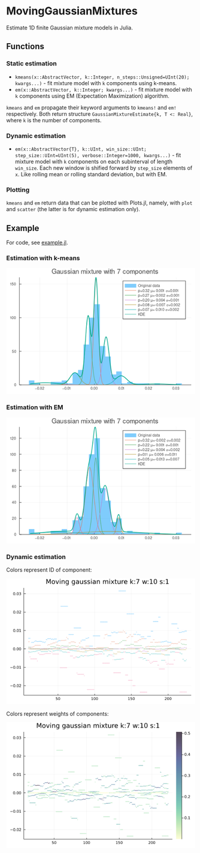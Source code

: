 # MovingGaussianMixtures

Estimate 1D finite Gaussian mixture models in Julia.

## Functions

### Static estimation

- `kmeans(x::AbstractVector, k::Integer, n_steps::Unsigned=UInt(20); kwargs...)` - fit mixture model with `k` components using k-means.
- `em(x::AbstractVector, k::Integer; kwargs...)` - fit mixture model with `k` components using EM (Expectation Maximization) algorithm.

`kmeans` and `em` propagate their keyword arguments to `kmeans!` and `em!` respectively. Both return structure `GaussianMixtureEstimate{k, T <: Real}`, where `k` is the number of components.

### Dynamic estimation

- `em(x::AbstractVector{T}, k::UInt, win_size::UInt; step_size::UInt=UInt(5), verbose::Integer=1000, kwargs...)` - fit mixture model with `k` components on each subinterval of length `win_size`. Each new window is shified forward by `step_size` elements of `x`. Like rolling mean or rolling standard deviation, but with EM.

### Plotting

`kmeans` and `em` return data that can be plotted with Plots.jl, namely, with `plot` and `scatter` (the latter is for dynamic estimation only).

## Example

For code, see [example.jl](example.jl).

### Estimation with k-means

![kmeans](img/mixture_kmeans.png)

### Estimation with EM

![em](img/mixture_em.png)

### Dynamic estimation

Colors represent ID of component:

![dynamic_em](img/running_em.png)

Colors represent weights of components:

![dynamic_em_shaded](img/running_em_shaded.png)

